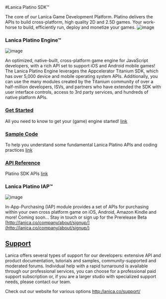 #Lanica Platino SDK™

The core of our Lanica Game Development Platform. Platino delivers the APIs to build cross-platform, high quality 2D and 2.5D games.  Your work-horse to build, efficiently run, deploy and monetize your games.
![image](http://staging-wdpress.lanica.co/wp-content/uploads/2013/07/PlatinoGroupLogo.png)

### Lanica Platino Engine™
![image](http://staging-wdpress.lanica.co/wp-content/uploads/2013/07/smallPlatinoEngine.png)

An optimized, native-built, cross-platform game engine for JavaScript developers, with a rich API set to support iOS and Android mobile games! The Lanica Platino Engine leverages the Appcelerator Titanium SDK, which has over 5,000 device and mobile operating system APIs. Additionally, you can use the many modules created by the Titanium community of over a half-million developers, ISVs, and partners who have extended the SDK with user interface controls, access to 3rd party services, and hundreds of native platform APIs.

### [Get Started](http://docs.lanica.co/#!/guide/dev_environment)
All you need to know to get your (game) engine started! [link](http://docs.lanica.co/#!/guide/dev_environment)

### [Sample Code](./platino/samples)
To help you understand some fundamental Lanica Platino APIs and coding practices [link](./samples)

### [API Reference](http://docs.lanica.co/#!/api)
Platino SDK APIs [link](http://docs.lanica.co/#!/api)

### Lanica Platino IAP™
![image](http://staging-wdpress.lanica.co/wp-content/uploads/2013/07/smallPlatinoIAP.png)

In-App-Purchasing (IAP) module provides a set of APIs  for purchasing  within your own cross platform game on iOS, Android, Amazon Kindle and more! Coming soon… Stay in touch or sign up for the Prerelease Beta 
[http://lanica.co/company/about/signup/](http://lanica.co/company/about/signup/)

## [Support](http:/lanica.co/support/) 

Lanica offers several types of support for our developers: extensive API and product documentation, tutorials and samples, community-supported and moderated forums. Individual help with a rapid turnaround is available through our professional services, you can choose for a professional paid support subscription or, if you are a larger studio with specialized support needs, please contact our team.

Check out our website for various options [http:/lanica.co/support/](http:/lanica.co/support/)


